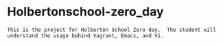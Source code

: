 # Holbertonschool-zero_day

```
This is the project for Holberton School Zero day.  The student will understand the usage behind Vagrant, Emacs, and Vi.
